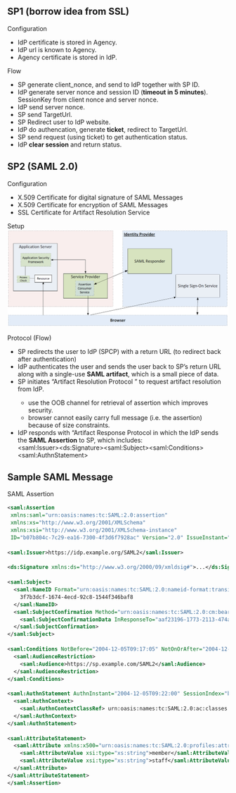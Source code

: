 ## SP1 (borrow idea from SSL)
Configuration
- IdP certificate is stored in Agency.
- IdP url is known to Agency.
- Agency certificate is stored in IdP.  
  
Flow  
- SP generate client_nonce, and send to IdP together with SP ID.
- IdP generate server nonce and session ID (**timeout in 5 minutes**). SessionKey from client nonce and server nonce.
- IdP send server nonce.
- SP send TargetUrl.
- SP Redirect user to IdP website.
- IdP do authencation, generate **ticket**, redirect to TargetUrl.
- SP send request (using ticket) to get authentication status.
- IdP **clear session** and return status.

## SP2 (SAML 2.0)  
Configuration
- X.509 Certificate for digital signature of SAML Messages
- X.509 Certificate for encryption of SAML Messages
- SSL Certificate for Artifact Resolution Service

Setup
![](spcp.png)

Protocol (Flow)
- SP redirects the user to IdP (SPCP) with a return URL (to redirect back after authentication)
- IdP authenticates the user and sends the user back to SP’s return URL along with a single-use **SAML artifact**, which is a small piece of data.
- SP initiates “Artifact Resolution Protocol <ArtifactResolve>” to request artifact resolution from IdP.
  - use the OOB channel for retrieval of assertion which improves security.
  - browser cannot easily carry full message (i.e. the assertion) because of size constraints.
- IdP responds with “Artifact Response Protocol <ArtifactResponse> in which the IdP sends the **SAML Assertion** to SP, which includes:   
 \<saml:Issuer>\<ds:Signature>\<saml:Subject>\<saml:Conditions>\<saml:AuthnStatement>

## Sample SAML Message
SAML Assertion
```xml
<saml:Assertion
 xmlns:saml="urn:oasis:names:tc:SAML:2.0:assertion"
 xmlns:xs="http://www.w3.org/2001/XMLSchema"
 xmlns:xsi="http://www.w3.org/2001/XMLSchema-instance"
 ID="b07b804c-7c29-ea16-7300-4f3d6f7928ac" Version="2.0" IssueInstant="2004-12-05T09:22:05">

<saml:Issuer>https://idp.example.org/SAML2</saml:Issuer>

<ds:Signature xmlns:ds="http://www.w3.org/2000/09/xmldsig#">...</ds:Signature>

<saml:Subject>
  <saml:NameID Format="urn:oasis:names:tc:SAML:2.0:nameid-format:transient">
    3f7b3dcf-1674-4ecd-92c8-1544f346baf8
  </saml:NameID>
  <saml:SubjectConfirmation Method="urn:oasis:names:tc:SAML:2.0:cm:bearer">
    <saml:SubjectConfirmationData InResponseTo="aaf23196-1773-2113-474a-fe114412ab72" Recipient="https://sp.example.com/SAML2/SSO/POST" NotOnOrAfter="2004-12-05T09:27:05"/>
  </saml:SubjectConfirmation>
</saml:Subject>

<saml:Conditions NotBefore="2004-12-05T09:17:05" NotOnOrAfter="2004-12-05T09:27:05">
  <saml:AudienceRestriction>
    <saml:Audience>https://sp.example.com/SAML2</saml:Audience>
  </saml:AudienceRestriction>
</saml:Conditions>

<saml:AuthnStatement AuthnInstant="2004-12-05T09:22:00" SessionIndex="b07b804c-7c29-ea16-7300-4f3d6f7928ac">
  <saml:AuthnContext>
    <saml:AuthnContextClassRef> urn:oasis:names:tc:SAML:2.0:ac:classes:PasswordProtectedTransport </saml:AuthnContextClassRef>
  </saml:AuthnContext>
</saml:AuthnStatement>

<saml:AttributeStatement>
  <saml:Attribute xmlns:x500="urn:oasis:names:tc:SAML:2.0:profiles:attribute:X500" x500:Encoding="LDAP" NameFormat="urn:oasis:names:tc:SAML:2.0:attrname-format:uri" Name="urn:oid:1.3.6.1.4.1.5923.1.1.1.1" FriendlyName="eduPersonAffiliation">
    <saml:AttributeValue xsi:type="xs:string">member</saml:AttributeValue>
    <saml:AttributeValue xsi:type="xs:string">staff</saml:AttributeValue>
  </saml:Attribute>
</saml:AttributeStatement>
</saml:Assertion>
```